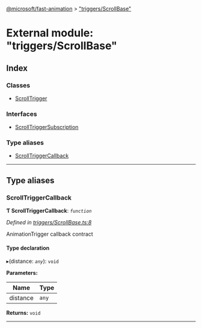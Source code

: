 [@microsoft/fast-animation](../README.md) > ["triggers/ScrollBase"](../modules/_triggers_scrollbase_.md)

# External module: "triggers/ScrollBase"

## Index

### Classes

* [ScrollTrigger](../classes/_triggers_scrollbase_.scrolltrigger.md)

### Interfaces

* [ScrollTriggerSubscription](../interfaces/_triggers_scrollbase_.scrolltriggersubscription.md)

### Type aliases

* [ScrollTriggerCallback](_triggers_scrollbase_.md#scrolltriggercallback)

---

## Type aliases

<a id="scrolltriggercallback"></a>

###  ScrollTriggerCallback

**Ƭ ScrollTriggerCallback**: *`function`*

*Defined in [triggers/ScrollBase.ts:8](https://github.com/Microsoft/fast-dna/blob/164dd3ca/packages/fast-animation/lib/triggers/ScrollBase.ts#L8)*

AnimationTrigger callback contract

#### Type declaration
▸(distance: *`any`*): `void`

**Parameters:**

| Name | Type |
| ------ | ------ |
| distance | `any` |

**Returns:** `void`

___

